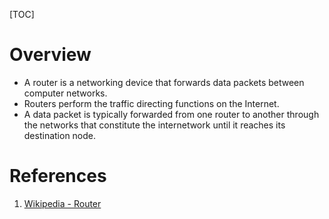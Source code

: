 [TOC]

# Overview
- A router is a networking device that forwards data packets between computer networks.
- Routers perform the traffic directing functions on the Internet.
- A data packet is typically forwarded from one router to another through the networks that constitute the internetwork until it reaches its destination node.

# References
1. [Wikipedia - Router][1]

[1]: https://en.wikipedia.org/wiki/Router_(computing) "Wikipedia - Router"

